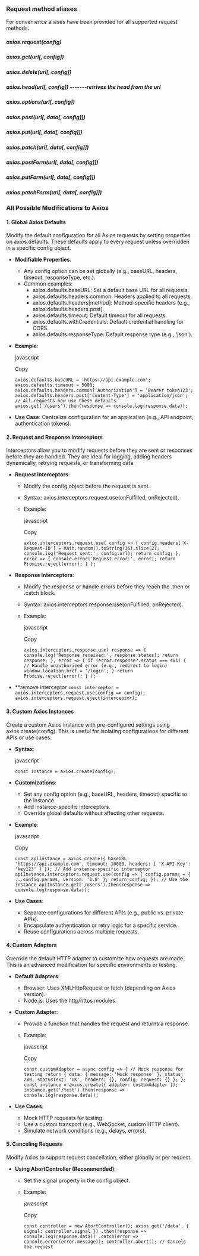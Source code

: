 ### Request method aliases

For convenience aliases have been provided for all supported request methods.

##### axios.request(config)

##### axios.get(url[, config])

##### axios.delete(url[, config])

##### axios.head(url[, config])   -------retrives the head from the url 

##### axios.options(url[, config])

##### axios.post(url[, data[, config]])

##### axios.put(url[, data[, config]])

##### axios.patch(url[, data[, config]])

##### axios.postForm(url[, data[, config]])

##### axios.putForm(url[, data[, config]])

##### axios.patchForm(url[, data[, config]])



### All Possible Modifications to Axios

#### 1. **Global Axios Defaults**

Modify the default configuration for all Axios requests by setting properties on axios.defaults. These defaults apply to every request unless overridden in a specific config object.

- **Modifiable Properties**:
    - Any config option can be set globally (e.g., baseURL, headers, timeout, responseType, etc.).
    - Common examples:
        - axios.defaults.baseURL: Set a default base URL for all requests.
        - axios.defaults.headers.common: Headers applied to all requests.
        - axios.defaults.headers[method]: Method-specific headers (e.g., axios.defaults.headers.post).
        - axios.defaults.timeout: Default timeout for all requests.
        - axios.defaults.withCredentials: Default credential handling for CORS.
        - axios.defaults.responseType: Default response type (e.g., 'json').
- **Example**:
    
    javascript
    
    Copy
    
    `axios.defaults.baseURL = 'https://api.example.com'; axios.defaults.timeout = 5000; axios.defaults.headers.common['Authorization'] = 'Bearer token123'; axios.defaults.headers.post['Content-Type'] = 'application/json'; // All requests now use these defaults axios.get('/users').then(response => console.log(response.data));`
    
- **Use Case**: Centralize configuration for an application (e.g., API endpoint, authentication tokens).

#### 2. **Request and Response Interceptors**

Interceptors allow you to modify requests before they are sent or responses before they are handled. They are ideal for logging, adding headers dynamically, retrying requests, or transforming data.

- **Request Interceptors**:
    - Modify the config object before the request is sent.
    - Syntax: axios.interceptors.request.use(onFulfilled, onRejected).
    - Example:
        
        javascript
        
        Copy
        
        `axios.interceptors.request.use( config => { config.headers['X-Request-ID'] = Math.random().toString(36).slice(2); console.log('Request sent:', config.url); return config; }, error => { console.error('Request error:', error); return Promise.reject(error); } );`
        
- **Response Interceptors**:
    - Modify the response or handle errors before they reach the .then or .catch block.
    - Syntax: axios.interceptors.response.use(onFulfilled, onRejected).
    - Example:
        
        javascript
        
        Copy
        
        `axios.interceptors.response.use( response => { console.log('Response received:', response.status); return response; }, error => { if (error.response?.status === 401) { // Handle unauthorized error (e.g., redirect to login) window.location.href = '/login'; } return Promise.reject(error); } );`
    
*  **remove interceptor 
  `const interceptor = axios.interceptors.request.use(config => config); axios.interceptors.request.eject(interceptor);`

#### 3. **Custom Axios Instances**

Create a custom Axios instance with pre-configured settings using axios.create(config). This is useful for isolating configurations for different APIs or use cases.

- **Syntax**:
    
    javascript
    
    `const instance = axios.create(config);`
    
- **Customizations**:
    - Set any config option (e.g., baseURL, headers, timeout) specific to the instance.
    - Add instance-specific interceptors.
    - Override global defaults without affecting other requests.
- **Example**:
    
    javascript
    
    Copy
    
    `const apiInstance = axios.create({ baseURL: 'https://api.example.com', timeout: 10000, headers: { 'X-API-Key': 'key123' } }); // Add instance-specific interceptor apiInstance.interceptors.request.use(config => { config.params = { ...config.params, version: '1.0' }; return config; }); // Use the instance apiInstance.get('/users').then(response => console.log(response.data));`
    
- **Use Cases**:
    - Separate configurations for different APIs (e.g., public vs. private APIs).
    - Encapsulate authentication or retry logic for a specific service.
    - Reuse configurations across multiple requests.

#### 4. **Custom Adapters**

Override the default HTTP adapter to customize how requests are made. This is an advanced modification for specific environments or testing.

- **Default Adapters**:
    - Browser: Uses XMLHttpRequest or fetch (depending on Axios version).
    - Node.js: Uses the http/https modules.
- **Custom Adapter**:
    - Provide a function that handles the request and returns a response.
    - Example:
        
        javascript
        
        Copy
        
        `const customAdapter = async config => { // Mock response for testing return { data: { message: 'Mock response' }, status: 200, statusText: 'OK', headers: {}, config, request: {} }; }; const instance = axios.create({ adapter: customAdapter }); instance.get('/test').then(response => console.log(response.data));`
        
- **Use Cases**:
    - Mock HTTP requests for testing.
    - Use a custom transport (e.g., WebSocket, custom HTTP client).
    - Simulate network conditions (e.g., delays, errors).

#### 5. **Canceling Requests**

Modify Axios to support request cancellation, either globally or per request.

- **Using AbortController (Recommended)**:
    - Set the signal property in the config object.
    - Example:
        
        javascript
        
        Copy
        
        `const controller = new AbortController(); axios.get('/data', { signal: controller.signal }) .then(response => console.log(response.data)) .catch(error => console.error(error.message)); controller.abort(); // Cancels the request`